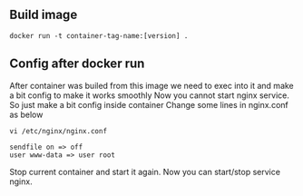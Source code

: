 ## Build image
```
docker run -t container-tag-name:[version] .
```
## Config after docker run
After container was builed from this image we need to exec into it and make a bit config to make it works smoothly
Now you cannot start nginx service. So just make a bit config inside container
Change some lines in nginx.conf as below

```
vi /etc/nginx/nginx.conf

sendfile on => off
user www-data => user root
```

Stop current container and start it again. Now you can start/stop service nginx.
